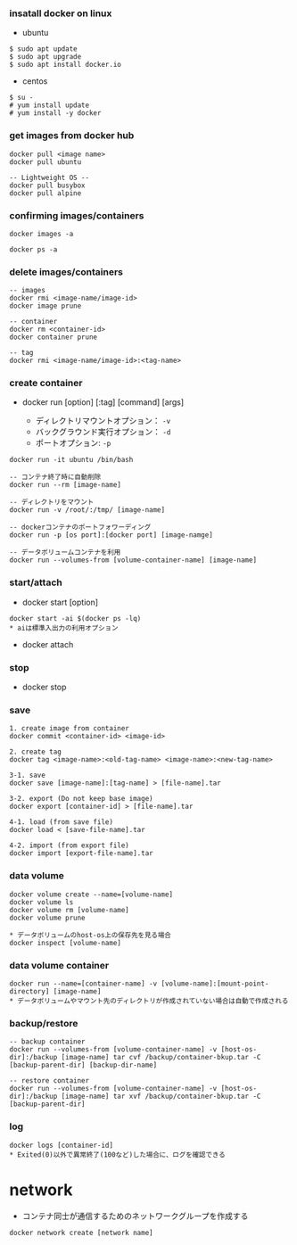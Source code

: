 ### insatall docker on linux 

- ubuntu

```
$ sudo apt update
$ sudo apt upgrade
$ sudo apt install docker.io
```

- centos

```
$ su -
# yum install update
# yum install -y docker
```

### get images from docker hub

```
docker pull <image name>
docker pull ubuntu

-- Lightweight OS --
docker pull busybox
docker pull alpine
```

### confirming images/containers

```
docker images -a

docker ps -a
```

### delete images/containers

```
-- images
docker rmi <image-name/image-id>
docker image prune

-- container
docker rm <container-id>
docker container prune

-- tag
docker rmi <image-name/image-id>:<tag-name>
```

### create container

- docker run [option] <image-name>[:tag] [command] [args]
  - ディレクトリマウントオプション： `-v`
  - バックグラウンド実行オプション： `-d`
  - ポートオプション: `-p`

```
docker run -it ubuntu /bin/bash

-- コンテナ終了時に自動削除
docker run --rm [image-name]

-- ディレクトリをマウント
docker run -v /root/:/tmp/ [image-name]

-- dockerコンテナのポートフォワーディング
docker run -p [os port]:[docker port] [image-namge]

-- データボリュームコンテナを利用
docker run --volumes-from [volume-container-name] [image-name]
```

### start/attach

- docker start [option] <container-id>

```
docker start -ai $(docker ps -lq)
* aiは標準入出力の利用オプション
```

- docker attach <container-id>
  
### stop

- docker stop <container-id>

### save

```
1. create image from container
docker commit <container-id> <image-id>

2. create tag
docker tag <image-name>:<old-tag-name> <image-name>:<new-tag-name>

3-1. save 
docker save [image-name]:[tag-name] > [file-name].tar

3-2. export (Do not keep base image)
docker export [container-id] > [file-name].tar

4-1. load (from save file)
docker load < [save-file-name].tar

4-2. import (from export file)
docker import [export-file-name].tar
```

### data volume

```
docker volume create --name=[volume-name]
docker volume ls
docker volume rm [volume-name]
docker volume prune 

* データボリュームのhost-os上の保存先を見る場合
docker inspect [volume-name]
```

### data volume container

```
docker run --name=[container-name] -v [volume-name]:[mount-point-directory] [image-name]
* データボリュームやマウント先のディレクトリが作成されていない場合は自動で作成される
```

### backup/restore

```
-- backup container
docker run --volumes-from [volume-container-name] -v [host-os-dir]:/backup [image-name] tar cvf /backup/container-bkup.tar -C [backup-parent-dir] [backup-dir-name] 

-- restore container
docker run --volumes-from [volume-container-name] -v [host-os-dir]:/backup [image-name] tar xvf /backup/container-bkup.tar -C [backup-parent-dir]
```

### log

```
docker logs [container-id]
* Exited(0)以外で異常終了(100など)した場合に、ログを確認できる
```

# network

- コンテナ同士が通信するためのネットワークグループを作成する

```
docker network create [network name]
```
